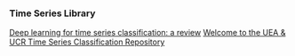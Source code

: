 ### Time Series Library
[Deep learning for time series classification: a review](https://github.com/sipocz/timeSeries/blob/ce3c7c1c6aff211c1000967d92de1b09a642877c/1809.04356.pdf)
[Welcome to the UEA & UCR Time Series Classification Repository](http://timeseriesclassification.com/)
